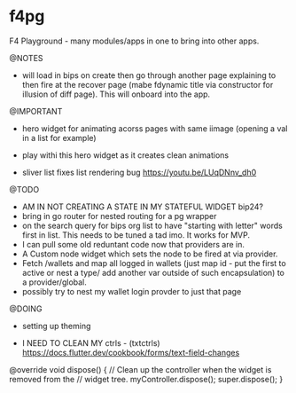 # f4pg
 F4 Playground - many modules/apps in one to bring into other apps.

 @NOTES
 - will load in bips on create then go through another page explaining to then fire at the recover page (mabe fdynamic title via constructor for illusion of diff page). This will onboard into the app.

 @IMPORTANT
 - hero widget for animating acorss pages with same iimage (opening a val in a list for example)
 - play withi this hero widget as it creates clean animations

 - sliver list fixes list rendering bug https://youtu.be/LUqDNnv_dh0

 @TODO
 - AM IN NOT CREATING A STATE IN MY STATEFUL WIDGET bip24? 
 - bring in go router for nested routing for a pg wrapper
 - on the search query for bips org list to have "starting with letter" words first in list. This needs to be tuned a tad imo. It works for MVP.
 - I can pull some old reduntant code now that providers are in.
 - A Custom node widget which sets the node to be fired at via provider.
 - Fetch /wallets and map all logged in wallets (just map id - put the first to active or nest a type/ add another var outside of such encapsulation) to a provider/global.
 - possibly try to nest my wallet login provder to just that page

 @DOING
 - setting up theming


 - I NEED TO CLEAN MY ctrls - (txtctrls) https://docs.flutter.dev/cookbook/forms/text-field-changes

 @override
  void dispose() {
    // Clean up the controller when the widget is removed from the
    // widget tree.
    myController.dispose();
    super.dispose();
  }
